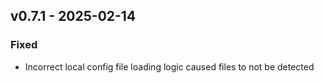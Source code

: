 ## v0.7.1 - 2025-02-14
### Fixed
* Incorrect local config file loading logic caused files to not be detected
